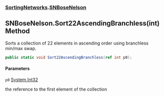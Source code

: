 ### [SortingNetworks](SortingNetworks.md 'SortingNetworks').[SNBoseNelson](SortingNetworks.SNBoseNelson.md 'SortingNetworks.SNBoseNelson')

## SNBoseNelson.Sort22AscendingBranchless(int) Method

Sorts a collection of 22 elements in ascending order using branchless min/max swap.

```csharp
public static void Sort22AscendingBranchless(ref int p0);
```
#### Parameters

<a name='SortingNetworks.SNBoseNelson.Sort22AscendingBranchless(int).p0'></a>

`p0` [System.Int32](https://docs.microsoft.com/en-us/dotnet/api/System.Int32 'System.Int32')

the reference to the first element of the collection